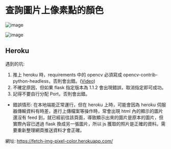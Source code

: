 # 查詢圖片上像素點的顏色

![image](https://user-images.githubusercontent.com/96753049/180815259-96ec9a7f-0d65-4b33-af0e-9225b0d65f2c.png)

![image](https://user-images.githubusercontent.com/96753049/180815521-beb0f28f-fa64-4342-a0fb-1fc06ee99b16.png)


## Heroku
遇到的坑: 
1. 推上 heroku 時，requirements 中的 opencv 必須寫成 opencv-contrib-python-headless，否則會出錯。([Video](https://www.youtube.com/watch?v=9GCLwYlM8cc&t=312s&ab_channel=ProgrammingFever "How To Use OpenCv With Heroku"))
2. 不確定原因，但如果 flask 指定版本為 1.1.2 會出現錯誤，取消指定即可成功。
3. 記得不要自行分配 Port，否則會出錯。

* 錯誤情形: 
在本地端能正常運行，但在 heroku 上時，可能會因為 heroku 伺服器傳輸資料有時差，進行上傳檔案等操作時，常會出現 html 內的顯示的圖片還沒有 feed 到，就已經前往該頁面，導致顯示出來的圖片是原本的圖片，但實際內容已透過 flask 換成另一張圖片，所以 js 獲取的照片是正確的資料。需要重新整理網頁推送資料才會正確。

網址: https://fetch-img-pixel-color.herokuapp.com/
